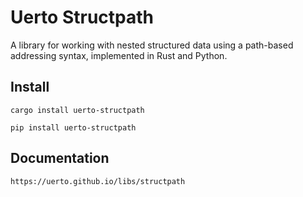 # Uerto Structpath

A library for working with nested structured data using a path-based addressing
syntax, implemented in Rust and Python.

## Install

```
cargo install uerto-structpath

pip install uerto-structpath
```

## Documentation

```
https://uerto.github.io/libs/structpath
```
